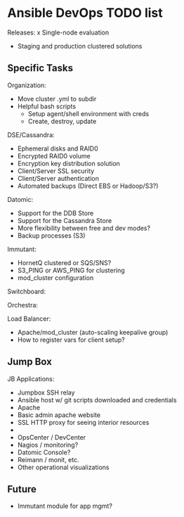 # Ansible DevOps TODO list

Releases:
x Single-node evaluation
- Staging and production clustered solutions

## Specific Tasks

Organization:

- Move cluster .yml to subdir
- Helpful bash scripts
  - Setup agent/shell environment with creds
  - Create, destroy, update

DSE/Cassandra:

- Ephemeral disks and RAID0
- Encrypted RAID0 volume
- Encryption key distribution solution
- Client/Server SSL security
- Client/Server authentication
- Automated backups (Direct EBS or Hadoop/S3?)

Datomic:

- Support for the DDB Store
- Support for the Cassandra Store
- More flexibility between free and dev modes?
- Backup processes (S3)

Immutant:

- HornetQ clustered or SQS/SNS?
- S3_PING or AWS_PING for clustering
- mod_cluster configuration

Switchboard:

Orchestra:

Load Balancer:

- Apache/mod_cluster (auto-scaling keepalive group)
- How to register vars for client setup?


## Jump Box

JB Applications:

- Jumpbox SSH relay
- Ansible host w/ git scripts downloaded and credentials
- Apache
- Basic admin apache website
- SSL HTTP proxy for seeing interior resources
- 
- OpsCenter / DevCenter
- Nagios / monitoring?
- Datomic Console?
- Reimann / monit, etc.
- Other operational visualizations

## Future

- Immutant module for app mgmt?

